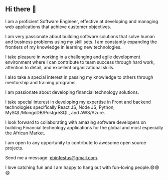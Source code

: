 <h2>Hi there 👋</h2>
<p>I am a proficient Software Engineer, effective at developing and managing web applications that achieve customer objectives.

I am very passionate about building software solutions that solve human and business problems using my skill sets. I am constantly expanding the frontiers of my knowledge in learning new technologies.

I take pleasure in working in a challenging and agile development environment where I can contribute to team success through hard work, attention to detail, and excellent organizational skills.

I also take a special interest in passing my knowledge to others through mentorship and training programs.

I am passionate about developing financial technology solutions.

I take special interest in developing my expertise in Front and backend technologies specifically React JS, Node JS, Python, MySQL/MongoDB/PostgreSQL, and AWS/Azure.

I look forward to collaborating with amazing software developers on building Financial technology applications for the global and most especially the African Market.

I am open to any opportunity to contribute to awesome open source projects.

Send me a message: ebinfestus@gmail.com.

  I love catching fun and I am happy to hang out with fun-loving people.😄😄😄</p>
